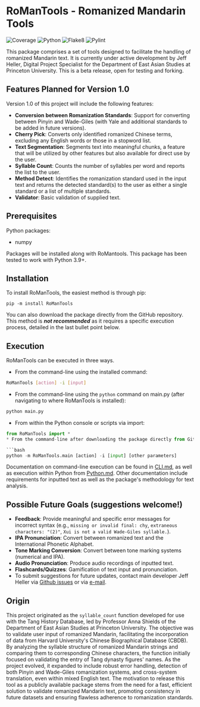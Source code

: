 # RoManTools - Romanized Mandarin Tools

![Coverage](https://img.shields.io/badge/coverage-100%25-brightgreen)
![Python](https://img.shields.io/badge/python-3.9%2B-blue)
![Flake8](https://img.shields.io/badge/code%20style-flake8-brightgreen)
![Pylint](https://img.shields.io/badge/pylint-10.0%2F10-brightgreen)

This package comprises a set of tools designed to facilitate the handling of romanized Mandarin text. It is currently under active development by Jeff Heller, Digital Project Specialist for the Department of East Asian Studies at Princeton University. This is a beta release, open for testing and forking.

## Features Planned for Version 1.0

Version 1.0 of this project will include the following features:

- **Conversion between Romanization Standards**: Support for converting between Pinyin and Wade-Giles (with Yale and additional standards to be added in future versions).
- **Cherry Pick**: Converts only identified romanized Chinese terms, excluding any English words or those in a stopword list.
- **Text Segmentation**: Segments text into meaningful chunks, a feature that will be utilized by other features but also available for direct use by the user.
- **Syllable Count**: Counts the number of syllables per word and reports the list to the user.
- **Method Detect**: Identifies the romanization standard used in the input text and returns the detected standard(s) to the user as either a single standard or a list of multiple standards.
- **Validator**: Basic validation of supplied text.

## Prerequisites

Python packages:

* numpy

Packages will be installed along with RoMantools. This package has been tested to work with Python 3.9+.

## Installation

To install RoManTools, the easiest method is through pip:

``pip -m install RoManTools``

You can also download the package directly from the GitHub repository. This method is ***not recommended*** as it requires a specific execution process, detailed in the last bullet point below.

## Execution

RoManTools can be executed in three ways.

* From the command-line using the installed command:

```bash
RoManTools [action] -i [input]
```

* From the command-line using the ```python``` command on main.py (after navigating to where RoManTools is installed):

```bash
python main.py
```

* From within the Python console or scripts via import:

```python
from RoManTools import *
* From the command-line after downloading the package directly from GitHub:

```bash
python -m RoManTools.main [action] -i [input] [other parameters]
```

Documentation on command-line execution can be found in [CLI.md](docs/CLI.md), as well as execution within Python from [Python.md](docs/Python.md). Other documentation include requirements for inputted text as well as the package's methodology for text analysis.

## Possible Future Goals (suggestions welcome!)

* **Feedback**: Provide meaningful and specific error messages for incorrect syntax (e.g., `missing or invalid final: chy`, `extraneous characters: "(2)"`, `Xui is not a valid Wade-Giles syllable.`).
* **IPA Pronunciation**: Convert between romanized text and the International Phonetic Alphabet.
* **Tone Marking Conversion**: Convert between tone marking systems (numerical and IPA).
* **Audio Pronunciation**: Produce audio recordings of inputted text.
* **Flashcards/Quizzes**: Gamification of text input and pronunciation.
* To submit suggestions for future updates, contact main developer Jeff Heller via [Github issues](https://github.com/JHGFD82/RoManTools/issues) or via [e-mail](mailto:jh43@princeton.edu).

## Origin

This project originated as the `syllable_count` function developed for use with the Tang History Database, led by Professor Anna Shields of the Department of East Asian Studies at Princeton University. The objective was to validate user input of romanized Mandarin, facilitating the incorporation of data from Harvard University's Chinese Biographical Database (CBDB). By analyzing the syllable structure of romanized Mandarin strings and comparing them to corresponding Chinese characters, the function initially focused on validating the entry of Tang dynasty figures' names. As the project evolved, it expanded to include robust error handling, detection of both Pinyin and Wade-Giles romanization systems, and cross-system translation, even within mixed English text. The motivation to release this tool as a publicly available package stems from the need for a fast, efficient solution to validate romanized Mandarin text, promoting consistency in future datasets and ensuring flawless adherence to romanization standards.
